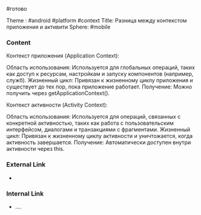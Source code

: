 #готово 

Theme : #android #platform #context
Title: Разница между контекстом приложения и активити
Sphere: #mobile 

### Content

Контекст приложения (Application Context):

Область использования: Используется для глобальных операций, таких как доступ к ресурсам, настройкам и запуску компонентов (например, служб).
Жизненный цикл: Привязан к жизненному циклу приложения и существует до тех пор, пока приложение работает.
Получение: Можно получить через getApplicationContext().

Контекст активности (Activity Context):

Область использования: Используется для операций, связанных с конкретной активностью, таких как работа с пользовательским интерфейсом, диалогами и транзакциями с фрагментами.
Жизненный цикл: Привязан к жизненному циклу активности и уничтожается, когда активность завершается.
Получение: Автоматически доступен внутри активности через this.

### External Link

- 

### Internal Link

- ....